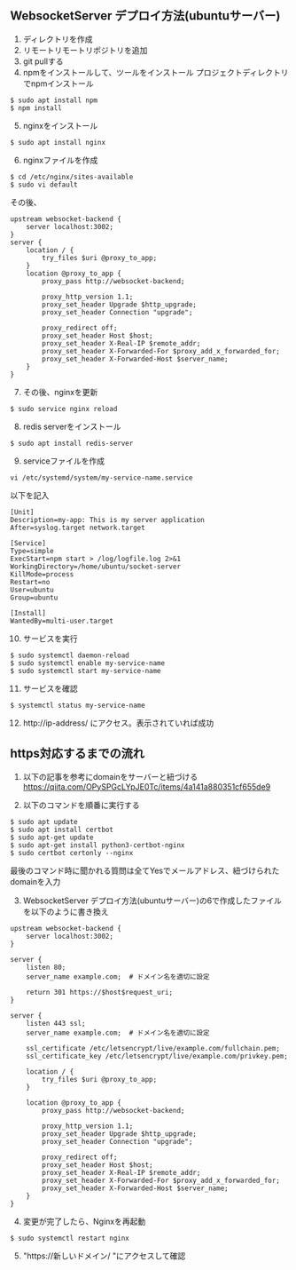 ## WebsocketServer デプロイ方法(ubuntuサーバー)
1. ディレクトリを作成
2. リモートリモートリポジトリを追加
3. git pullする
4. npmをインストールして、ツールをインストール
プロジェクトディレクトリでnpmインストール
```
$ sudo apt install npm
$ npm install
```
5. nginxをインストール
```
$ sudo apt install nginx
```
6. nginxファイルを作成
```
$ cd /etc/nginx/sites-available
$ sudo vi default
```
その後、
```
upstream websocket-backend {
    server localhost:3002;
}
server {
    location / {
        try_files $uri @proxy_to_app;
    }
    location @proxy_to_app {
        proxy_pass http://websocket-backend;

        proxy_http_version 1.1;
        proxy_set_header Upgrade $http_upgrade;
        proxy_set_header Connection "upgrade";

        proxy_redirect off;
        proxy_set_header Host $host;
        proxy_set_header X-Real-IP $remote_addr;
        proxy_set_header X-Forwarded-For $proxy_add_x_forwarded_for;
        proxy_set_header X-Forwarded-Host $server_name;
    }
}
```
7. その後、nginxを更新
```
$ sudo service nginx reload
```
8. redis serverをインストール
```
$ sudo apt install redis-server
```
9. serviceファイルを作成
```
vi /etc/systemd/system/my-service-name.service
```
以下を記入
```
[Unit]
Description=my-app: This is my server application
After=syslog.target network.target

[Service]
Type=simple
ExecStart=npm start > /log/logfile.log 2>&1
WorkingDirectory=/home/ubuntu/socket-server
KillMode=process
Restart=no
User=ubuntu
Group=ubuntu

[Install]
WantedBy=multi-user.target
```

10. サービスを実行
```
$ sudo systemctl daemon-reload
$ sudo systemctl enable my-service-name
$ sudo systemctl start my-service-name
```

11. サービスを確認
```
$ systemctl status my-service-name
```

12. http://ip-address/ にアクセス。表示されていれば成功

## https対応するまでの流れ
1. 以下の記事を参考にdomainをサーバーと紐づける
https://qiita.com/OPySPGcLYpJE0Tc/items/4a141a880351cf655de9

2. 以下のコマンドを順番に実行する
```
$ sudo apt update
$ sudo apt install certbot
$ sudo apt-get update
$ sudo apt-get install python3-certbot-nginx
$ sudo certbot certonly --nginx
```
最後のコマンド時に聞かれる質問は全てYesでメールアドレス、紐づけられたdomainを入力

3. WebsocketServer デプロイ方法(ubuntuサーバー)の6で作成したファイルを以下のように書き換え
```
upstream websocket-backend {
    server localhost:3002;
}

server {
    listen 80;
    server_name example.com;  # ドメイン名を適切に設定

    return 301 https://$host$request_uri;
}

server {
    listen 443 ssl;
    server_name example.com;  # ドメイン名を適切に設定

    ssl_certificate /etc/letsencrypt/live/example.com/fullchain.pem;
    ssl_certificate_key /etc/letsencrypt/live/example.com/privkey.pem;

    location / {
        try_files $uri @proxy_to_app;
    }

    location @proxy_to_app {
        proxy_pass http://websocket-backend;

        proxy_http_version 1.1;
        proxy_set_header Upgrade $http_upgrade;
        proxy_set_header Connection "upgrade";

        proxy_redirect off;
        proxy_set_header Host $host;
        proxy_set_header X-Real-IP $remote_addr;
        proxy_set_header X-Forwarded-For $proxy_add_x_forwarded_for;
        proxy_set_header X-Forwarded-Host $server_name;
    }
}
```

4. 変更が完了したら、Nginxを再起動
```
$ sudo systemctl restart nginx
```

5. "https://新しいドメイン/ "にアクセスして確認